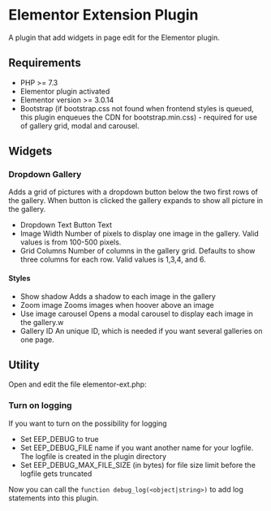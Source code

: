 # Elementor Extension Plugin
A plugin that add widgets in page edit for the Elementor plugin. 
## Requirements
 - PHP >= 7.3
 - Elementor plugin activated
 - Elementor version >= 3.0.14
 - Bootstrap (if bootstrap.css not found when frontend styles is queued, this plugin enqueues the CDN for bootstrap.min.css) - required for use of gallery grid, modal and carousel.
## Widgets
### Dropdown Gallery
 Adds a grid of pictures with a dropdown button below the two first rows of the gallery. When button is clicked the gallery expands to show all picture in the gallery. 
 - Dropdown Text
 Button Text
 - Image Width
 Number of pixels to display one image in the gallery. Valid values is from 100-500 pixels.
 - Grid Columns
 Number of columns in the gallery grid. Defaults to show three columns for each row. Valid values is 1,3,4, and 6.
#### Styles
 - Show shadow
 Adds a shadow to each image in the gallery
 - Zoom image
 Zooms images when hoover above an image
 - Use image carousel
 Opens a modal carousel to display each image in the gallery.w
 - Gallery ID
 An unique ID, which is needed if you want several galleries on one page.
## Utility
Open and edit the file elementor-ext.php:
### Turn on logging
If you want to turn on the possibility for logging

 - Set EEP_DEBUG to true
 - Set EEP_DEBUG_FILE name if you want another name for your logfile. The logfile is created in the plugin directory
 - Set EEP_DEBUG_MAX_FILE_SIZE (in bytes) for file size limit before the logfile gets truncated
 
Now you can call the `function debug_log(<object|string>)` to add log statements into this plugin.